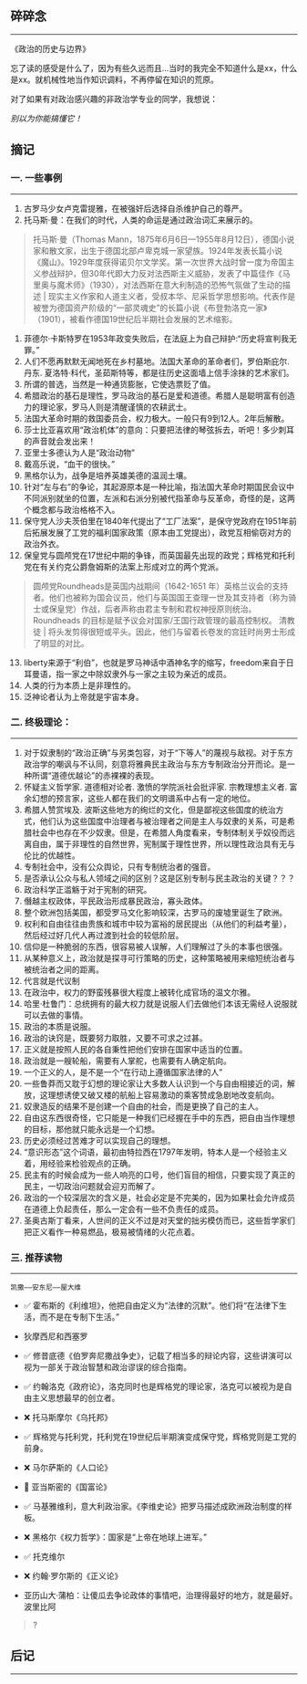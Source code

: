 
## 碎碎念
----
《政治的历史与边界》

忘了读的感受是什么了，因为有些久远而且...当时的我完全不知道什么是xx，什么是xx。就机械性地当作知识调料，不再停留在知识的荒原。


对了如果有对政治感兴趣的非政治学专业的同学，我想说：

_别以为你能搞懂它！_

## 摘记



### 一. 一些事例
----

1. 古罗马少女卢克雷提雅，在被强奸后选择自杀维护自己的尊严。
2. 托马斯·曼：在我们的时代，人类的命运是通过政治词汇来展示的。
> 托马斯·曼（Thomas Mann，1875年6月6日—1955年8月12日），德国小说家和散文家，出生于德国北部卢卑克城一家望族。1924年发表长篇小说《魔山》。1929年度获得诺贝尔文学奖。第一次世界大战时曾一度为帝国主义参战辩护，但30年代即大力反对法西斯主义威胁，发表了中篇佳作《马里奥与魔术师》（1930），对法西斯在意大利制造的恐怖气氛做了生动的描述 | 现实主义作家和人道主义者，受叔本华、尼采哲学思想影响。代表作是被誉为德国资产阶级的“一部灵魂史”的长篇小说《布登勃洛克一家》（1901），被看作德国19世纪后半期社会发展的艺术缩影。
1. 菲德尔·卡斯特罗在1953年政变失败后，在法庭上为自己辩护:“历史将宣判我无罪。”
2. 人们不愿再默默无闻地死在乡村墓地。法国大革命的革命者们，罗伯斯庇尔. 丹东. 夏洛特·科代，圣茹斯特等，都是往历史这面墙上信手涂抹的艺术家们。
3. 所谓的普选，当然是一种通货膨胀，它使选票贬了值。
4. 希腊政治的基石是理性，罗马政治的基石是爱和道德。希腊人是聪明富有创造力的理论家，罗马人则是清醒谨慎的农耕武士。
5. 法国大革命时期的救国委员会，权力极大。一般只有9到12人。2年后解散。
6. 莎士比亚喜欢用“政治机体”的意向：只要把法律的琴弦拆去，听吧！多少刺耳的声音就会发出来！
7.  亚里士多德认为人是“政治动物”
8.  戴高乐说，“血干的很快。”
9.  黑格尔认为，战争是培养英雄美德的温润土壤。
10. 针对“左与右”的争论，其起源原本是一种比喻，指法国大革命时期国民会议中不同派别就坐的位置，左派和右派分别被代指革命与反革命，奇怪的是，这两个概念都与政治格格不入。
11. 保守党人沙夫茨伯里在1840年代提出了“工厂法案”，是保守党政府在1951年前后拓展发展了工党的福利国家政策（原本由工党提出），政党互相偷窃对方的政治外衣。
12. 保皇党与圆颅党在17世纪中期的争锋，而英国最先出现的政党；辉格党和托利党在有关约克公爵詹姆斯的法案上形成对立的两个党派。
> 圆颅党Roundheads是英国内战期间（1642-1651 年）英格兰议会的支持者。他们也被称为国会议员，他们与英国国王查理一世及其支持者（称为骑士或保皇党）作战，后者声称由君主专制和君权神授原则统治。Roundheads 的目标是赋予议会对国家/王国行政管理的最高控制权。
> 清教徒 | 将头发剪得很短或平头。因此，他们与留着长卷发的宫廷时尚男士形成了明显的对比。
13. liberty来源于“利伯”，也就是罗马神话中酒神名字的缩写，freedom来自于日耳曼语，指一家之中除奴隶外与一家之主较为亲近的成员。
14. 人类的行为本质上是非理性的。
15. 泛神论者认为上帝就是宇宙本身。



### 二. 终极理论：
----

1. 对于奴隶制的“政治正确”与另类包容，对于“下等人”的蔑视与敌视。对于东方政治学的嘲讽与不认同，刻意将雅典民主政治与东方专制政治分开而论。是一种所谓“道德优越论”的赤裸裸的表现。
2. 怀疑主义哲学家. 道德相对论者. 激愤的学院派社会批评家. 宗教理想主义者. 富余幻想的预言家，这些人都在我们的文明谱系中占有一定的地位。
3. 希腊人赞赏埃及. 波斯这些地方的绚烂的文化，但是鄙视这些国度的统治方式，他们认为这些国度中治理者与被治理者之间是主人与奴隶的关系，可是希腊社会中也存在不少奴隶。但是，在希腊人角度看来，专制体制关乎奴役而远离自由，属于非理性的自然世界，宪制属于理性世界，所以理性政治具有无与伦比的优越性。
4. 专制社会中，没有公众舆论，只有专制统治者的强音。
5. 是否承认公众与私人领域之间的区别？这是区别专制与民主政治的关键？？？
6. 政治科学正滥觞于对于宪制的研究。
7. 僭越主权政体，平民政治形成暴民政治，寡头政体。
8. 整个欧洲包括美国，都受罗马文化影响较深，古罗马的废墟里诞生了欧洲。
9. 权利和自由往往由贵族和城市中较为富裕的居民提出（从他们的利益考量），然后经过好几代人再过渡到社会的较低阶层。
10. 信仰是一种脆弱的东西，很容易被人误解，人们理解过了头的本事也很强。
11. 从某种意义上，政治就是探寻可行策略的历史，这种策略被用来缩短统治者与被统治者之间的距离。
12. 代言就是代议制
13. 在政治中，权力的野蛮残暴很大程度上被转化成官场的温文尔雅。
14. 哈里·杜鲁门：总统拥有的最大权力就是说服人们去做他们本该无需经人说服就可以去做的事情。
15. 政治的本质是说服。
16. 政治的诀窍是，既要努力取胜，又要不可求之过甚。
17. 正义就是按照人民的各自秉性把他们安排在国家中适当的位置。
18. 政治就是一艘轮船，需要有人掌舵，也需要有人确定航向。
19. 一个正义的人，是不是一个“在行动上遵循国家法律的人”
20. 一些鲁莽而又耽于幻想的理论家让大多数人认识到一个与自由相接近的词，解放，这理想诱使又破又楼的航船上容易激动的乘客赞成急剧地改变航向。
21. 奴隶造反的结果不是创建一个自由的社会，而是更换了自己的主人。
22. 自由这东西很奇怪，它只能是一种我们已经握在手中的东西，把自由当作理想的目标，那他就只能永远是一个幻想。
23. 历史必须经过苦难才可以实现自己的理想。
24. “意识形态”这个词语，最初由特拉西在1797年发明，特本人是一个经验主义着，用经验来检验观点的正确。
25. 民主有的时候会成为一些人响亮的口号，他们盲目的相信，只要实现了真正的民主，一切政治问题就会迎刃而解了。
26. 政治的一个较深层次的含义是，社会必定是不完美的，因为如果社会允许成员在道德上负起责任，那么一定会有一些不负责任的成员。
27. 圣奥古斯丁看来，人世间的正义不过是对天堂的拙劣模仿而已，这些哲学家们把正义看作一种易燃品，极易被情绪的火花点着。

### 三. 推荐读物
---- 

``` 凯撒——安东尼——屋大维 ```

- ✅ 霍布斯的《利维坦》，他把自由定义为“法律的沉默”。他们将“在法律下生活，而不是在专制下生活。”
- 狄摩西尼和西塞罗
- ✅ 修昔底德《伯罗奔尼撒战争史》，记载了相当多的辩论内容，这些讲演可以视为一部关于政治智慧和政治谬误的综合指南。
- ✅ 约翰洛克《政府论》，洛克同时也是辉格党的理论家，洛克可以被视为是自由主义思想最早的创立者。
- ❌ 托马斯摩尔《乌托邦》
- ✅ 辉格党与托利党，托利党在19世纪后半期演变成保守党，辉格党则是工党的前身。
- ❌ 马尔萨斯的《人口论》
- 🌟 亚当斯密的《国富论》
- ✅ 马基雅维利，意大利政治家。《李维史论》把罗马描述成欧洲政治制度的样板。
- ❌ 黑格尔《权力哲学》：国家是“上帝在地球上进军。”

- ✅ 托克维尔
- ❌ 约翰·罗尔斯的《正义论》
- 亚历山大·蒲柏：让傻瓜去争论政体的事情吧，治理得最好的地方，就是最好。
波里比阿
> ?






## 后记
----
